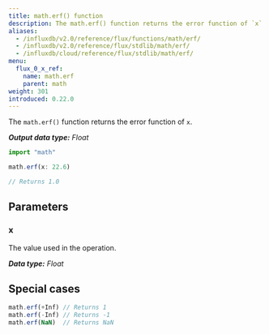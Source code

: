 ```yaml
---
title: math.erf() function
description: The math.erf() function returns the error function of `x`.
aliases:
  - /influxdb/v2.0/reference/flux/functions/math/erf/
  - /influxdb/v2.0/reference/flux/stdlib/math/erf/
  - /influxdb/cloud/reference/flux/stdlib/math/erf/
menu:
  flux_0_x_ref:
    name: math.erf
    parent: math
weight: 301
introduced: 0.22.0
---
```


The `math.erf()` function returns the error function of `x`.

_**Output data type:** Float_

```js
import "math"

math.erf(x: 22.6)

// Returns 1.0
```

## Parameters

### x
The value used in the operation.

_**Data type:** Float_

## Special cases
```js
math.erf(+Inf) // Returns 1
math.erf(-Inf) // Returns -1
math.erf(NaN)  // Returns NaN
```
